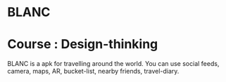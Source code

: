 # BLANC

# Course : Design-thinking
BLANC is a apk for travelling around the world. You can use social feeds, camera, maps, AR, bucket-list,
nearby friends, travel-diary.
